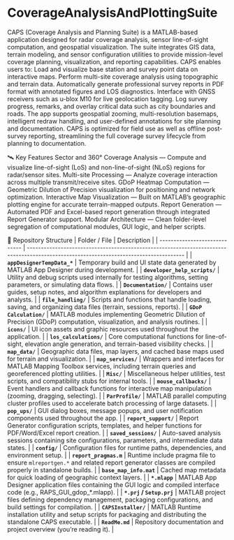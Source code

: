 # CoverageAnalysisAndPlottingSuite
CAPS (Coverage Analysis and Planning Suite) is a MATLAB-based application designed for radar coverage analysis, sensor line-of-sight computation, and geospatial visualization.
The suite integrates GIS data, terrain modeling, and sensor configuration utilities to provide mission-level coverage planning, visualization, and reporting capabilities.
CAPS enables users to:
Load and visualize base station and survey point data on interactive maps.
Perform multi-site coverage analysis using topographic and terrain data.
Automatically generate professional survey reports in PDF format with annotated figures and LOS diagnostics.
Interface with GNSS receivers such as u-blox M10 for live geolocation tagging.
Log survey progress, remarks, and overlay critical data such as city boundaries and roads.
The app supports geospatial zooming, multi-resolution basemaps, intelligent redraw handling, and user-defined annotations for site planning and documentation. CAPS is optimized for field use as well as offline post-survey reporting, streamlining the full coverage survey lifecycle from planning to documentation.

🛰️ Key Features
Sector and 360° Coverage Analysis — Compute and visualize line-of-sight (LoS) and non-line-of-sight (NLoS) regions for radar/sensor sites.
Multi-site Processing — Analyze coverage interaction across multiple transmit/receive sites.
GDoP Heatmap Computation — Geometric Dilution of Precision visualization for positioning and network optimization.
Interactive Map Visualization — Built on MATLAB’s geographic plotting engine for accurate terrain-mapped outputs.
Report Generation — Automated PDF and Excel-based report generation through integrated Report Generator support.
Modular Architecture — Clean folder-level segregation of computational modules, GUI logic, and helper scripts.

📁 Repository Structure
| Folder / File                 | Description                                                                                                                            |
| ----------------------------- | -------------------------------------------------------------------------------------------------------------------------------------- |
| **`appDesignerTempData_*`**   | Temporary build and UI state data generated by MATLAB App Designer during development.                                                 |
| **`developer_help_scripts/`** | Utility and debug scripts used internally for testing algorithms, setting parameters, or simulating data flows.                        |
| **`Documentation/`**          | Contains user guides, setup notes, and algorithm explanations for developers and analysts.                                             |
| **`file_handling/`**          | Scripts and functions that handle loading, saving, and organizing data files (terrain, sessions, reports).                             |
| **`GDoP Calculation/`**       | MATLAB modules implementing Geometric Dilution of Precision (GDoP) computation, visualization, and analysis routines.                  |
| **`icons/`**                  | UI icon assets and graphic resources used throughout the application.                                                                  |
| **`los_calculations/`**       | Core computational functions for line-of-sight, elevation angle generation, and terrain-based visibility checks.                       |
| **`map_data/`**               | Geographic data files, map layers, and cached base maps used for terrain and visualization.                                            |
| **`map_services/`**           | Wrappers and interfaces for MATLAB Mapping Toolbox services, including terrain queries and georeferenced plotting utilities.           |
| **`Misc/`**                   | Miscellaneous helper utilities, test scripts, and compatibility stubs for internal tools.                                              |
| **`mouse_callbacks/`**        | Event handlers and callback functions for interactive map manipulation (zooming, dragging, selecting).                                 |
| **`ParProfile/`**             | MATLAB parallel computing cluster profiles used to accelerate batch processing of large datasets.                                      |
| **`pop_ups/`**                | GUI dialog boxes, message popups, and user notification components used throughout the app.                                            |
| **`report_support/`**         | Report Generator configuration scripts, templates, and helper functions for PDF/Word/Excel report creation.                            |
| **`saved_sessions/`**         | Auto-saved analysis sessions containing site configurations, parameters, and intermediate data states.                                 |
| **`config/`**                 | Configuration files for runtime paths, dependencies, and environment setup.                                                            |
| **`report_pragmas.m`**        | Runtime include pragma file to ensure `mlreportgen.*` and related report generator classes are compiled properly in standalone builds. |
| **`base_map_info.mat`**       | Cached map metadata for quick loading of geographic context layers.                                                                    |
| **`*.mlapp`**                 | MATLAB App Designer application files containing the GUI logic and compiled interface code (e.g., RAPS_GUI_gdop_*.mlapp).              |
| **`*.prj` / `Setup.prj`**     | MATLAB project files defining dependency management, packaging configurations, and build settings for compilation.                     |
| **`CAPSInstaller/`**          | MATLAB Runtime installation utility and setup scripts for packaging and distributing the standalone CAPS executable.                   |
| **`ReadMe.md`**               | Repository documentation and project overview (you’re reading it).                                                                     |

